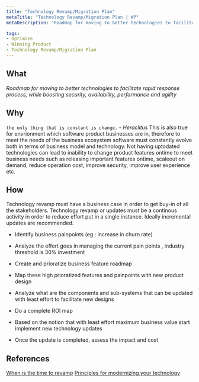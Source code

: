 ```yaml
---
title: "Technology Revamp/Migration Plan"
metaTitle: "Technology Revamp/Migration Plan | WP"
metaDescription: "Roadmap for moving to better technologies to facilitate rapid response process, while boosting security, availability, performance and agility."

tags:
- Optimize
- Winning Product
- Technology Revamp/Migration Plan
---
```


## What
_Roadmap for moving to better technologies to facilitate rapid response process, while boosting security, availability, performance and agility_

## Why

`the only thing that is constant is change.` - _Heraclitus_
This is also true for envrionment which software product businesses are in, therefore to meet the needs of the business ecosystem software must constantly evolve both in terms of business model and technology. Not having uptodated technologies can lead to inability to change product features ontime to meet business needs such as releasing important features ontime, scaleout on demand, reduce operation cost, improve security, improve user experience etc.   

## How

Technology revamp must have a business case in order to get buy-in of all the stakeholders. Technology revamp or updates must be a continous activity in order to reduce effort put in a single instance. Ideally incremental updates are recommended.

- Identify business painpoints (eg.: increase in churn rate)

- Analyze the effort goes in managing the current pain points , industry threshold is 30% investment

- Create and prioratize business feature roadmap

- Map these high prioratized features and painpoints with new product design

- Analyze what are the components and sub-systems that can be updated with least effort to facilitate new designs

- Do a complete ROI map

- Based on the notion that with least effort maximum business value start implement new technology updates

- Once the update is completed, assess the impact and cost

## References
[When is the time to revamp](https://www.forbes.com/sites/forbestechcouncil/2018/08/14/when-is-the-right-time-to-revamp-important-software/#27abbaa15d85)
[Principles for modernizing your technology](https://www.strategy-business.com/article/10-Principles-for-Modernizing-Your-Companys-Technology?gko=6ff05)
